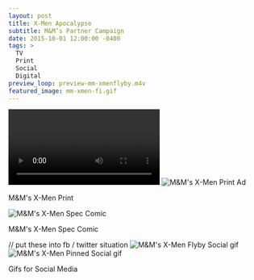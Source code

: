 ```yaml
---
layout: post
title: X-Men Apocalypse
subtitle: M&M’s Partner Campaign
date: 2015-10-01 12:00:00 -0400
tags: >
  TV
  Print
  Social
  Digital
preview_loop: preview-mm-xmenflyby.m4v
featured_image: mm-xmen-fi.gif
---
```


<video autoplay controls>
    <source src="{{ site.baseurl }}/assets/mp4/mm-xmen-30.mp4" type="video/mp4" />
    Your browser does not support the video tag.
</video>

<img src="{{ site.baseurl }}/assets/img/mm-xmen-print-EW.jpg" alt="M&M's X-Men Print Ad">

M&M's X-Men Print

<img src="{{ site.baseurl }}/assets/img/mm-xmen-telepathyComic.jpg" alt="M&M's X-Men Spec Comic">

M&M's X-Men Spec Comic

// put these into fb / twitter situation
<img src="{{ site.baseurl }}/assets/img/mm-xmen-flyby.gif" alt="M&M's X-Men Flyby Social gif">
<img src="{{ site.baseurl }}/assets/img/mm-xmen-pinned.gif" alt="M&M's X-Men Pinned Social gif">

Gifs for Social Media
